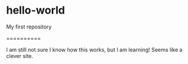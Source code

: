 # hello-world
My first repository 

==========

I am still not sure I know how this works, but I am learning!
Seems like a clever site.
